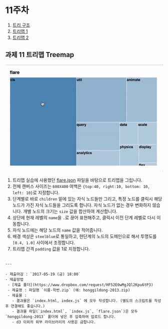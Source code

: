 11주차
===

1. [트리 구조](./01_trees.md)
2. [트리맵 1](./02_treemap.md)
3. [트리맵 2](./03_treemap2.md)


## 과제 11 트리맵 Treemap

![sample](./sample/sample.gif)

1. 트리맵 실습에 사용했던 [flare.json](./sample/flare.json) 파일을 바탕으로 트리맵을 그립니다. 
2. 전체 캔버스 사이즈는 `600X400` 여백은 `{top:40, right:10, bottom: 10, left: 10}`로 지정합니다.
3. 단계별로 바로 `children` 밑에 있는 자식 노드들만 그리고, 특정 노드를 클릭시 해당 노드가 가진 자식 노드들을 그리도록 합니다. 자식 노드가 없는 경우 변화하지 않습니다. 개별 노드의 크기는 `size` 값을 합산하여 계산합니다. 
4. 상단에 현재 레벨의 `name`을 `.`로 끊어 표현해주고, 클릭시 이전 단계 레벨로 다시 이동합니다.
5. 자식 노드에는 해당 노드의 `name` 값을 적어줍니다.
5. 배경 색상은 `steelblue`로 통일하고, 현단계의 노드의  도메인으로 해서 투명도를 `[0.4, 1.0]` 사이에서 조정합니다. 
6. 트리맵 간격 `padding` 값을 1로 지정합니다.

```

---

- 제출마감 : `2017-05-19 (금) 18:00`
- 제출방법
 - [제출 폴더](https://www.dropbox.com/request/HF52E0wMgJQl2Kpu6tP3)
 - 제출명 : 파일명 `이름-학번.zip` (예: honggildong-2013.zip)
 - 제출물 :
   - 결과물은 `index.html, index.js` 에 모두 작성합니다. (별도의 스크립트를 작성후 연결해도 좋습니다.)
   - 결과물 파일(`index.html`, `index.js`, `flare.json`)은 모두 `honggildong-2013` 폴더에 넣은 후 압축하여 업로드 합니다.
   - d3 이외의 외부 라이브러리의 사용은 금합니다.